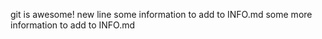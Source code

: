 git is awesome!
new line
some information to add to INFO.md
some more information to add to INFO.md
